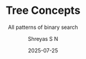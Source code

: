 ---
layout:     post
title:      "Tree Concepts"
subtitle:   "All patterns of binary search"
date:       2025-07-25
author:     "Shreyas S N"
header-img: "img/post/tree.png"
header-mask: 0.3
catalog:    true
tags:
    - C++
    - Algorithms
---